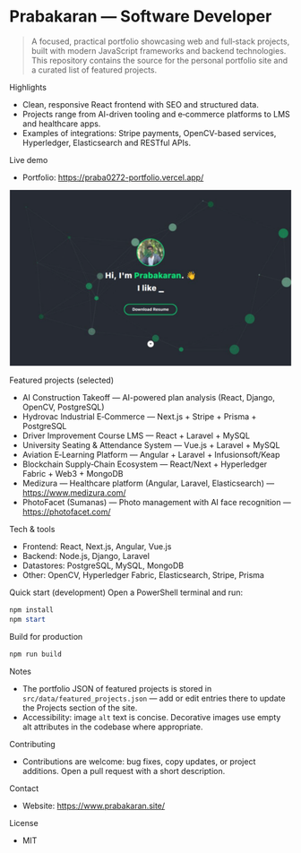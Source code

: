 # Prabakaran — Software Developer

>A focused, practical portfolio showcasing web and full‑stack projects, built with modern JavaScript frameworks and backend technologies. This repository contains the source for the personal portfolio site and a curated list of featured projects.

Highlights
- Clean, responsive React frontend with SEO and structured data.
- Projects range from AI-driven tooling and e‑commerce platforms to LMS and healthcare apps.
- Examples of integrations: Stripe payments, OpenCV-based services, Hyperledger, Elasticsearch and RESTful APIs.

Live demo
- Portfolio: https://praba0272-portfolio.vercel.app/  
<a target="_" href="https://praba0272-portfolio.vercel.app/">
  <img width="1470" alt="Prabakaran portfolio" src="https://github.com/Praba0272/prabakaran-portfolio/blob/main/src/images/portfolio.png">
</a>

Featured projects (selected)
- AI Construction Takeoff — AI-powered plan analysis (React, Django, OpenCV, PostgreSQL)
- Hydrovac Industrial E‑Commerce — Next.js + Stripe + Prisma + PostgreSQL
- Driver Improvement Course LMS — React + Laravel + MySQL
- University Seating & Attendance System — Vue.js + Laravel + MySQL
- Aviation E‑Learning Platform — Angular + Laravel + Infusionsoft/Keap
- Blockchain Supply‑Chain Ecosystem — React/Next + Hyperledger Fabric + Web3 + MongoDB
- Medizura — Healthcare platform (Angular, Laravel, Elasticsearch) — https://www.medizura.com/
- PhotoFacet (Sumanas) — Photo management with AI face recognition — https://photofacet.com/

Tech & tools
- Frontend: React, Next.js, Angular, Vue.js
- Backend: Node.js, Django, Laravel
- Datastores: PostgreSQL, MySQL, MongoDB
- Other: OpenCV, Hyperledger Fabric, Elasticsearch, Stripe, Prisma

Quick start (development)
Open a PowerShell terminal and run:

```powershell
npm install
npm start
```

Build for production

```powershell
npm run build
```

Notes
- The portfolio JSON of featured projects is stored in `src/data/featured_projects.json` — add or edit entries there to update the Projects section of the site.
- Accessibility: image `alt` text is concise. Decorative images use empty alt attributes in the codebase where appropriate.

Contributing
- Contributions are welcome: bug fixes, copy updates, or project additions. Open a pull request with a short description.

Contact
- Website: https://www.prabakaran.site/

License
- MIT

